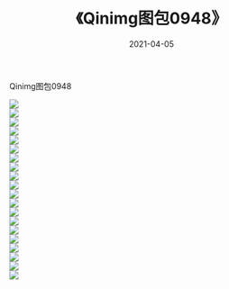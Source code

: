 ﻿---
layout: post
title:  《Qinimg图包0948》
date:   2021-04-05
img: http://imgx.orgx.ga/Qinimg图包/Qinimg图包0948/000.jpg
categories: [美女, 清纯, 唯美]
---

Qinimg图包0948

 ![](http://imgx.orgx.ga/Qinimg图包/Qinimg图包0948/001.jpg) <br>![](http://imgx.orgx.ga/Qinimg图包/Qinimg图包0948/002.jpg) <br>![](http://imgx.orgx.ga/Qinimg图包/Qinimg图包0948/003.jpg) <br>![](http://imgx.orgx.ga/Qinimg图包/Qinimg图包0948/004.jpg) <br>![](http://imgx.orgx.ga/Qinimg图包/Qinimg图包0948/005.jpg) <br>![](http://imgx.orgx.ga/Qinimg图包/Qinimg图包0948/006.jpg) <br>![](http://imgx.orgx.ga/Qinimg图包/Qinimg图包0948/007.jpg) <br>![](http://imgx.orgx.ga/Qinimg图包/Qinimg图包0948/008.jpg) <br>![](http://imgx.orgx.ga/Qinimg图包/Qinimg图包0948/009.jpg) <br>![](http://imgx.orgx.ga/Qinimg图包/Qinimg图包0948/010.jpg) <br>![](http://imgx.orgx.ga/Qinimg图包/Qinimg图包0948/011.jpg) <br>![](http://imgx.orgx.ga/Qinimg图包/Qinimg图包0948/012.jpg) <br>![](http://imgx.orgx.ga/Qinimg图包/Qinimg图包0948/013.jpg) <br>![](http://imgx.orgx.ga/Qinimg图包/Qinimg图包0948/014.jpg) <br>![](http://imgx.orgx.ga/Qinimg图包/Qinimg图包0948/015.jpg) <br>![](http://imgx.orgx.ga/Qinimg图包/Qinimg图包0948/016.jpg) <br>![](http://imgx.orgx.ga/Qinimg图包/Qinimg图包0948/017.jpg) <br>![](http://imgx.orgx.ga/Qinimg图包/Qinimg图包0948/018.jpg) <br>![](http://imgx.orgx.ga/Qinimg图包/Qinimg图包0948/019.jpg) <br>![](http://imgx.orgx.ga/Qinimg图包/Qinimg图包0948/020.jpg) <br>